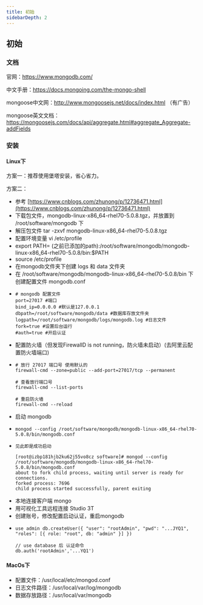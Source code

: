 ```yaml
---
title: 初始
sidebarDepth: 2
---
```


## 初始

### 文档

官网：https://www.mongodb.com/

中文手册：https://docs.mongoing.com/the-mongo-shell

mongoose中文网：http://www.mongoosejs.net/docs/index.html （有广告）

mongoose英文文档：https://mongoosejs.com/docs/api/aggregate.html#aggregate_Aggregate-addFields

### 安装

#### Linux下

方案一：推荐使用堡塔安装，省心省力。

方案二：

* 参考 [https://www.cnblogs.com/zhunong/p/12736471.html](https://www.cnblogs.com/zhunong/p/12736471.html)
* 下载包文件，mongodb-linux-x86_64-rhel70-5.0.8.tgz，并放置到 /root/software/mongodb 下
* 解压包文件 tar -zxvf mongodb-linux-x86_64-rhel70-5.0.8.tgz
* 配置环境变量 vi /etc/profile
* export PATH=   (之前已添加的path):/root/software/mongodb/mongodb-linux-x86_64-rhel70-5.0.8/bin:$PATH
* source /etc/profile
* 在mongodb文件夹下创建 logs 和 data 文件夹
* 在 /root/software/mongodb/mongodb-linux-x86_64-rhel70-5.0.8/bin 下创建配置文件 mongodb.conf
* ```
  # mongodb 配置文件
  port=27017 #端口
  bind_ip=0.0.0.0 #默认是127.0.0.1
  dbpath=/root/software/mongodb/data #数据库存放文件夹
  logpath=/root/software/mongodb/logs/mongodb.log #日志文件
  fork=true #设置后台运行
  #auth=true #开启认证
  ```
* 配置防火墙（但发现FirewallD is not running，防火墙未启动）(去阿里云配置防火墙端口)
* ```
  # 放行 27017 端口号 使用默认的
  firewall-cmd --zone=public --add-port=27017/tcp --permanent

  # 查看放行端口号
  firewall-cmd --list-ports

  # 重启防火墙
  firewall-cmd --reload
  ```
* 启动 mongodb
* ```
  mongod --config /root/software/mongodb/mongodb-linux-x86_64-rhel70-5.0.8/bin/mongodb.conf
  ```
* ```
  见此即是成功启动

  [root@izbp181hjb2ku62j55vo8cz software]# mongod --config /root/software/mongodb/mongodb-linux-x86_64-rhel70-5.0.8/bin/mongodb.conf
  about to fork child process, waiting until server is ready for connections.
  forked process: 7696
  child process started successfully, parent exiting
  ```
* 本地连接客户端 mongo
* 用可视化工具远程连接 Studio 3T
* 创建账号，修改配置启动认证，重启mongodb
* ```
  use admin db.createUser({ "user": "rootAdmin", "pwd": "...JYQ1", "roles": [{ role: "root", db: "admin" }] })

  // use database 后 认证命令
  db.auth('rootAdmin','...YQ1')
  ```


#### MacOs下

* 配置文件：/usr/local/etc/mongod.conf
* 日志文件路径：/usr/local/var/log/mongodb
* 数据存放路径：/usr/local/var/mongodb
